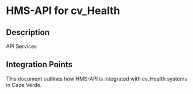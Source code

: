 # HMS-API for cv_Health

## Description

API Services

## Integration Points

This document outlines how HMS-API is integrated with cv_Health systems in Cape Verde.
